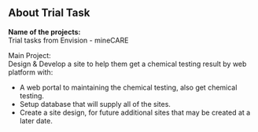 ## About Trial Task

<b>Name of the projects:</b><br>
Trial tasks from Envision - mineCARE

Main Project: <br>
Design & Develop a site to help them get a chemical testing result by web platform with:
-	A web portal to maintaining the chemical testing, also get chemical testing.
-	Setup database that will supply all of the sites.
-	Create a site design, for future additional sites that may be created at a later date.

